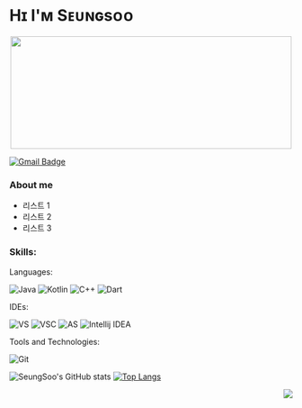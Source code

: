 # Hɪ I'ᴍ Sᴇᴜɴɢsᴏᴏ

<p align="center"><img src="https://cdn.discordapp.com/attachments/1052968210678423552/1065987022457688064/2afa1da2e65724b0.png"  width="500" height="200"></p>

[![Gmail Badge](https://img.shields.io/badge/Gmail-D14836?style=flat&logo=Gmail&logoColor=white)](mailto:shinseungsoo525@gmail.com)

### About me

- 리스트 1
- 리스트 2
- 리스트 3

### Skills:

Languages:

![Java](https://img.shields.io/badge/Java-F37C20.svg?style=for-the-badge&logoColor=white)
![Kotlin](https://img.shields.io/badge/Kotlin-7F52FF.svg?&style=for-the-badge&logo=Kotlin&logoColor=white)
![C++](https://img.shields.io/badge/C++-00599C.svg?&style=for-the-badge&logo=C++&logoColor=white)
![Dart](https://img.shields.io/badge/Dart-0175C2.svg?&style=for-the-badge&logo=Dart&logoColor=white)

IDEs:

![VS](https://img.shields.io/badge/Visual%20Studio-5C2D91.svg?&style=for-the-badge&logo=Visual%20Studio&logoColor=white)
![VSC](https://img.shields.io/badge/Visual%20Studio%20Code-007ACC.svg?&style=for-the-badge&logo=Visual%20Studio%20Code&logoColor=white)
![AS](https://img.shields.io/badge/Android%20Studio-3DDC84.svg?&style=for-the-badge&logo=Android%20Studio&logoColor=white)
![Intellij IDEA](https://img.shields.io/badge/Intellij%20IDEA-000000.svg?&style=for-the-badge&logo=Intellij%20IDEA&logoColor=white)

Tools and Technologies:

![Git](https://img.shields.io/badge/Git-F05032.svg?&style=for-the-badge&logo=Git&logoColor=white)

![SeungSoo's GitHub stats](https://github-readme-stats.vercel.app/api?username=seungsoo525&show_icons=true&theme=transparent)
[![Top Langs](https://github-readme-stats.vercel.app/api/top-langs/?username=SeungSoo525&langs_count=10&layout=compact)]()

<img align='right' src="http://mazassumnida.wtf/api/v2/generate_badge?boj=seungsoo525">
